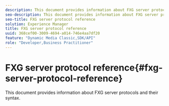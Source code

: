 ```yaml
---
description: This document provides information about FXG server protocols and their syntax.
seo-description: This document provides information about FXG server protocols and their syntax.
seo-title: FXG server protocol reference
solution: Experience Manager
title: FXG server protocol reference
uuid: 368cef00-3009-4694-a014-746e4aa7df20
feature: "Dynamic Media Classic,SDK/API"
role: "Developer,Business Practitioner"
---
```


# FXG server protocol reference{#fxg-server-protocol-reference}

This document provides information about FXG server protocols and their syntax.
 
